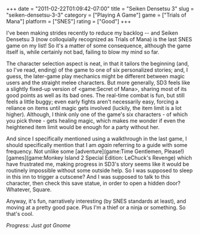 +++
date = "2011-02-22T01:09:42-07:00"
title = "Seiken Densetsu 3"
slug = "seiken-densetsu-3-3"
category = ["Playing A Game"]
game = ["Trials of Mana"]
platform = ["SNES"]
rating = ["Good"]
+++

I've been making strides recently to reduce my backlog -- and Seiken Densetsu 3 (now colloquially recognized as Trials of Mana) is the last SNES game on my list!  So it's a matter of some consequence, although the game itself is, while certainly not bad, failing to blow my mind so far.

The character selection aspect is neat, in that it tailors the beginning (and, so I've read, ending) of the game to one of six personalized stories; and, I guess, the later-game play mechanics might be different between magic users and the straight melee characters.  But more generally, SD3 feels like a slightly fixed-up version of <game:Secret of Mana>, sharing most of its good points as well as its bad ones. The real-time combat is fun, but still feels a little buggy; even early fights aren't necessarily easy, forcing a reliance on items until magic gets involved (luckily, the item limit is a lot higher).  Although, I think only one of the game's six characters - of which you pick three - gets healing magic, which makes me wonder if even the heightened item limit would be enough for a party without her.

And since I specifically mentioned using a walkthrough in the last game, I should specifically mention that I am <i>again</i> referring to a guide with some frequency.  Not unlike some [adventure](game:Time Gentlemen, Please!) [games](game:Monkey Island 2 Special Edition: LeChuck's Revenge) which have frustrated me, making progress in SD3's story seems like it would be routinely impossible without some outside help.  So I was supposed to sleep in this inn to trigger a cutscene?  And I was supposed to talk to this character, then check this save statue, in order to open a hidden door?  Whatever, Square.

Anyway, it's fun, narratively interesting (by SNES standards at least), and moving at a pretty good pace.  Plus I'm a thief or a ninja or something.  So that's cool.

<i>Progress: Just got Gnome</i>